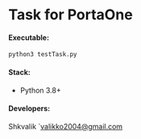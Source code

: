 # Task for PortaOne

#### Executable:
`python3 testTask.py`

#### Stack:
* Python 3.8+

#### Developers:
Shkvalik
`valikko2004@gmail.com
